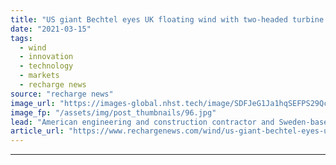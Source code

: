 ```yaml
---
title: "US giant Bechtel eyes UK floating wind with two-headed turbine pioneer Hexicon"
date: "2021-03-15"
tags: 
  - wind
  - innovation
  - technology
  - markets
  - recharge news
source: "recharge news"
image_url: "https://images-global.nhst.tech/image/SDFJeG1Ja1hqSEFPS29Qc2VydzM5Y0ZWdzRxalpUdzRZVVUxVDdQSlhzST0=/nhst/binary/29e60baf4b00d32744abf377d9191ce5"
image_fp: "/assets/img/post_thumbnails/96.jpg"
lead: "American engineering and construction contractor and Sweden-based platform developer plan pilot project in British waters"
article_url: "https://www.rechargenews.com/wind/us-giant-bechtel-eyes-uk-floating-wind-with-two-headed-turbine-pioneer-hexicon/2-1-980674"
---
```


---
